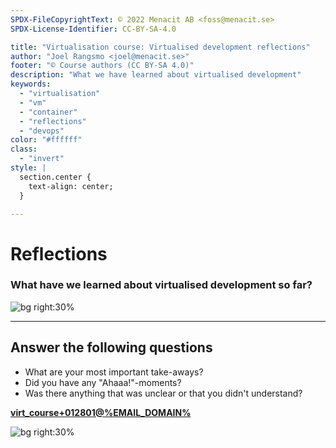 ```yaml
---
SPDX-FileCopyrightText: © 2022 Menacit AB <foss@menacit.se>
SPDX-License-Identifier: CC-BY-SA-4.0

title: "Virtualisation course: Virtualised development reflections"
author: "Joel Rangsmo <joel@menacit.se>"
footer: "© Course authors (CC BY-SA 4.0)"
description: "What we have learned about virtualised development"
keywords:
  - "virtualisation"
  - "vm"
  - "container"
  - "reflections"
  - "devops"
color: "#ffffff"
class:
  - "invert"
style: |
  section.center {
    text-align: center;
  }

---
```

<!-- _footer: "© Course authors (CC BY-SA 4.0) - Image: © Kuhnmi (CC BY 2.0)" -->
# Reflections
### What have we learned about virtualised development so far?

![bg right:30%](images/28-bird.jpg)

---
<!-- _footer: "© Course authors (CC BY-SA 4.0) - Image: © Helsinki Hacklab (CC BY 2.0)" -->
## Answer the following questions
- What are your most important take-aways?
- Did you have any "Ahaaa!"-moments?
- Was there anything that was unclear or that you didn't understand?
  
**[virt_course+012801@%EMAIL_DOMAIN%](mailto:virt_course+012801@%EMAIL_DOMAIN%)**

![bg right:30%](images/28-beer_tap.jpg)

<!--
- Take your time to think these over, it's good for your learning

- If you have patients for it, revist the questions in a week or so to further engrave them into
your knowledge
-->
